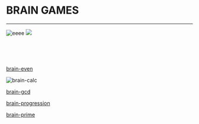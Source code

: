 # BRAIN GAMES

___

![eeee](https://codeclimate.com//)   ![](https://github.com/Hexlet/project-action/workflows/test/badge.svg)


<br/>
<br/>
<br/>


[brain-even](https://asciinema.org/a/p62bMd1rO5OrQHCgCtaktjv5m)

![brain-calc](https://asciinema.org/a/BhctKCoV9TyiT31BbRmShsobP)

[brain-gcd](https://asciinema.org/a/eyPWsbOVZnxpiM9xA5rQ5p1HD)

[brain-progression](https://asciinema.org/a/yjzl9OE6oO34DCyfU14Y8HCe5)

[brain-prime](https://asciinema.org/a/kSyBW90qt6yRwXdM6zu8lyYoY)
